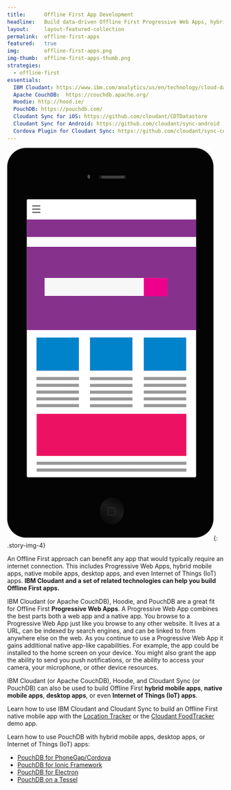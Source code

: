 ```yaml
---
title:      Offline First App Development
headline:   Build data-driven Offline First Progressive Web Apps, hybrid mobile apps, native mobile apps, desktop apps, or Internet of Things (IoT) apps with IBM Cloudant and related technologies.
layout:     layout-featured-collection
permalink:  offline-first-apps
featured:   true
img:        offline-first-apps.png
img-thumb:  offline-first-apps-thumb.png
strategies:
  - offline-first
essentials:
  IBM Cloudant: https://www.ibm.com/analytics/us/en/technology/cloud-data-services/cloudant/
  Apache CouchDB:  https://couchdb.apache.org/
  Hoodie: http://hood.ie/
  PouchDB: https://pouchdb.com/
  Cloudant Sync for iOS: https://github.com/cloudant/CDTDatastore
  Cloudant Sync for Android: https://github.com/cloudant/sync-android
  Cordova Plugin for Cloudant Sync: https://github.com/cloudant/sync-cordova-plugin
---
```


![Illustration of a mobile app running on a mobile phone.](/img/offline-first-apps.png "Offline First Apps"){: .story-img-4}

An Offline First approach can benefit any app that would typically require an internet connection. This includes Progressive Web Apps, hybrid mobile apps, native mobile apps, desktop apps, and even Internet of Things (IoT) apps. **IBM Cloudant and a set of related technologies can help you build Offline First apps.**

IBM Cloudant (or Apache CouchDB), Hoodie, and PouchDB are a great fit for Offline First **Progressive Web Apps**. A Progressive Web App combines the best parts both a web app and a native app. You browse to a Progressive Web App just like you browse to any other website. It lives at a URL, can be indexed by search engines, and can be linked to from anywhere else on the web. As you continue to use a Progressive Web App it gains additional native app-like capabilities. For example, the app could be installed to the home screen on your device. You might also grant the app the ability to send you push notifications, or the ability to access your camera, your microphone, or other device resources.

IBM Cloudant (or Apache CouchDB), Hoodie, and Cloudant Sync (or PouchDB) can also be used to build Offline First **hybrid mobile apps**, **native mobile apps**, **desktop apps**, or even **Internet of Things (IoT) apps**.

Learn how to use IBM Cloudant and Cloudant Sync to build an Offline First native mobile app with the [Location Tracker](/location-tracker) or the [Cloudant FoodTracker](/food-tracker) demo app.

Learn how to use PouchDB with hybrid mobile apps, desktop apps, or Internet of Things (IoT) apps:

- [PouchDB for PhoneGap/Cordova](https://github.com/nolanlawson/pouchdb-phonegap-cordova)
- [PouchDB for Ionic Framework](https://github.com/nolanlawson/pouchdb-ionic)
- [PouchDB for Electron](https://github.com/nolanlawson/pouchdb-electron)
- [PouchDB on a Tessel](https://github.com/nolanlawson/tessel-pouchdb-demo)
